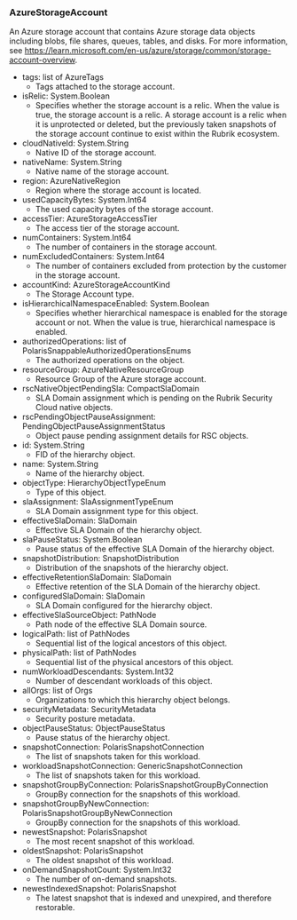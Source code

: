### AzureStorageAccount
An Azure storage account that contains Azure storage data objects including blobs, file shares, queues, tables, and disks. For more information, see https://learn.microsoft.com/en-us/azure/storage/common/storage-account-overview.

- tags: list of AzureTags
  - Tags attached to the storage account.
- isRelic: System.Boolean
  - Specifies whether the storage account is a relic. When the value is true, the storage account is a relic. A storage account is a relic when it is unprotected or deleted, but the previously taken snapshots of the storage account continue to exist within the Rubrik ecosystem.
- cloudNativeId: System.String
  - Native ID of the storage account.
- nativeName: System.String
  - Native name of the storage account.
- region: AzureNativeRegion
  - Region where the storage account is located.
- usedCapacityBytes: System.Int64
  - The used capacity bytes of the storage account.
- accessTier: AzureStorageAccessTier
  - The access tier of the storage account.
- numContainers: System.Int64
  - The number of containers in the storage account.
- numExcludedContainers: System.Int64
  - The number of containers excluded from protection by the customer in the storage account.
- accountKind: AzureStorageAccountKind
  - The Storage Account type.
- isHierarchicalNamespaceEnabled: System.Boolean
  - Specifies whether hierarchical namespace is enabled for the storage account or not. When the value is true, hierarchical namespace is enabled.
- authorizedOperations: list of PolarisSnappableAuthorizedOperationsEnums
  - The authorized operations on the object.
- resourceGroup: AzureNativeResourceGroup
  - Resource Group of the Azure storage account.
- rscNativeObjectPendingSla: CompactSlaDomain
  - SLA Domain assignment which is pending on the Rubrik Security Cloud native objects.
- rscPendingObjectPauseAssignment: PendingObjectPauseAssignmentStatus
  - Object pause pending assignment details for RSC objects.
- id: System.String
  - FID of the hierarchy object.
- name: System.String
  - Name of the hierarchy object.
- objectType: HierarchyObjectTypeEnum
  - Type of this object.
- slaAssignment: SlaAssignmentTypeEnum
  - SLA Domain assignment type for this object.
- effectiveSlaDomain: SlaDomain
  - Effective SLA Domain of the hierarchy object.
- slaPauseStatus: System.Boolean
  - Pause status of the effective SLA Domain of the hierarchy object.
- snapshotDistribution: SnapshotDistribution
  - Distribution of the snapshots of the hierarchy object.
- effectiveRetentionSlaDomain: SlaDomain
  - Effective retention of the SLA Domain of the hierarchy object.
- configuredSlaDomain: SlaDomain
  - SLA Domain configured for the hierarchy object.
- effectiveSlaSourceObject: PathNode
  - Path node of the effective SLA Domain source.
- logicalPath: list of PathNodes
  - Sequential list of the logical ancestors of this object.
- physicalPath: list of PathNodes
  - Sequential list of the physical ancestors of this object.
- numWorkloadDescendants: System.Int32
  - Number of descendant workloads of this object.
- allOrgs: list of Orgs
  - Organizations to which this hierarchy object belongs.
- securityMetadata: SecurityMetadata
  - Security posture metadata.
- objectPauseStatus: ObjectPauseStatus
  - Pause status of the hierarchy object.
- snapshotConnection: PolarisSnapshotConnection
  - The list of snapshots taken for this workload.
- workloadSnapshotConnection: GenericSnapshotConnection
  - The list of snapshots taken for this workload.
- snapshotGroupByConnection: PolarisSnapshotGroupByConnection
  - GroupBy connection for the snapshots of this workload.
- snapshotGroupByNewConnection: PolarisSnapshotGroupByNewConnection
  - GroupBy connection for the snapshots of this workload.
- newestSnapshot: PolarisSnapshot
  - The most recent snapshot of this workload.
- oldestSnapshot: PolarisSnapshot
  - The oldest snapshot of this workload.
- onDemandSnapshotCount: System.Int32
  - The number of on-demand snapshots.
- newestIndexedSnapshot: PolarisSnapshot
  - The latest snapshot that is indexed and unexpired, and therefore restorable.
